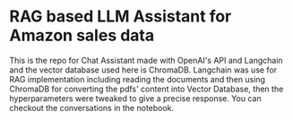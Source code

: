 # RAG based LLM Assistant for Amazon sales data
This is the repo for Chat Assistant made with OpenAI's API and Langchain and the vector database used here is ChromaDB. Langchain was use for RAG implementation including reading the documents and then using ChromaDB for converting the pdfs' content into Vector Database, then the hyperparameters were tweaked to give a precise response. You can checkout the conversations in the notebook.

